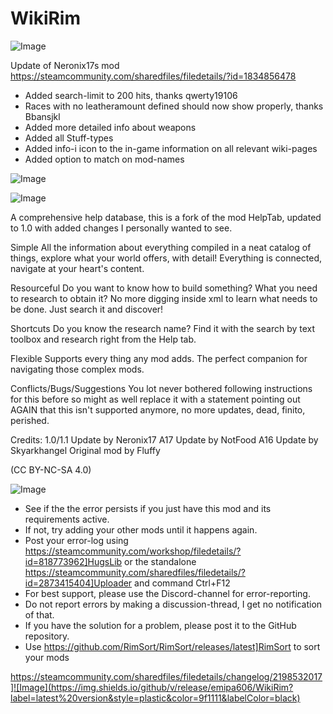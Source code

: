 # WikiRim

![Image](https://i.imgur.com/buuPQel.png)

Update of Neronix17s mod
https://steamcommunity.com/sharedfiles/filedetails/?id=1834856478

- Added search-limit to 200 hits, thanks qwerty19106
- Races with no leatheramount defined should now show properly, thanks Bbansjkl
- Added more detailed info about weapons
- Added all Stuff-types
- Added info-i icon to the in-game information on all relevant wiki-pages
- Added option to match on mod-names

![Image](https://i.imgur.com/pufA0kM.png)

	
![Image](https://i.imgur.com/Z4GOv8H.png)


A comprehensive help database, this is a fork of the mod HelpTab, updated to 1.0 with added changes I personally wanted to see.

Simple
All the information about everything compiled in a neat catalog of things, explore what your world offers, with detail! Everything is connected, navigate at your heart's content.

Resourceful
Do you want to know how to build something? What you need to research to obtain it? No more digging inside xml to learn what needs to be done. Just search it and discover!

Shortcuts
Do you know the research name? Find it with the search by text toolbox and research right from the Help tab.

Flexible
Supports every thing any mod adds. The perfect companion for navigating those complex mods.

Conflicts/Bugs/Suggestions
You lot never bothered following instructions for this before so might as well replace it with a statement pointing out AGAIN that this isn't supported anymore, no more updates, dead, finito, perished.

Credits:
1.0/1.1 Update by Neronix17
A17 Update by NotFood
A16 Update by Skyarkhangel
Original mod by Fluffy

(CC BY-NC-SA 4.0)


![Image](https://i.imgur.com/PwoNOj4.png)



-  See if the the error persists if you just have this mod and its requirements active.
-  If not, try adding your other mods until it happens again.
-  Post your error-log using https://steamcommunity.com/workshop/filedetails/?id=818773962]HugsLib or the standalone https://steamcommunity.com/sharedfiles/filedetails/?id=2873415404]Uploader and command Ctrl+F12
-  For best support, please use the Discord-channel for error-reporting.
-  Do not report errors by making a discussion-thread, I get no notification of that.
-  If you have the solution for a problem, please post it to the GitHub repository.
-  Use https://github.com/RimSort/RimSort/releases/latest]RimSort to sort your mods



https://steamcommunity.com/sharedfiles/filedetails/changelog/2198532017]![Image](https://img.shields.io/github/v/release/emipa606/WikiRim?label=latest%20version&style=plastic&color=9f1111&labelColor=black)

